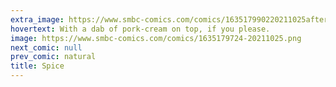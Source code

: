 ```yaml
---
extra_image: https://www.smbc-comics.com/comics/163517990220211025after.png
hovertext: With a dab of pork-cream on top, if you please.
image: https://www.smbc-comics.com/comics/1635179724-20211025.png
next_comic: null
prev_comic: natural
title: Spice
---
```


